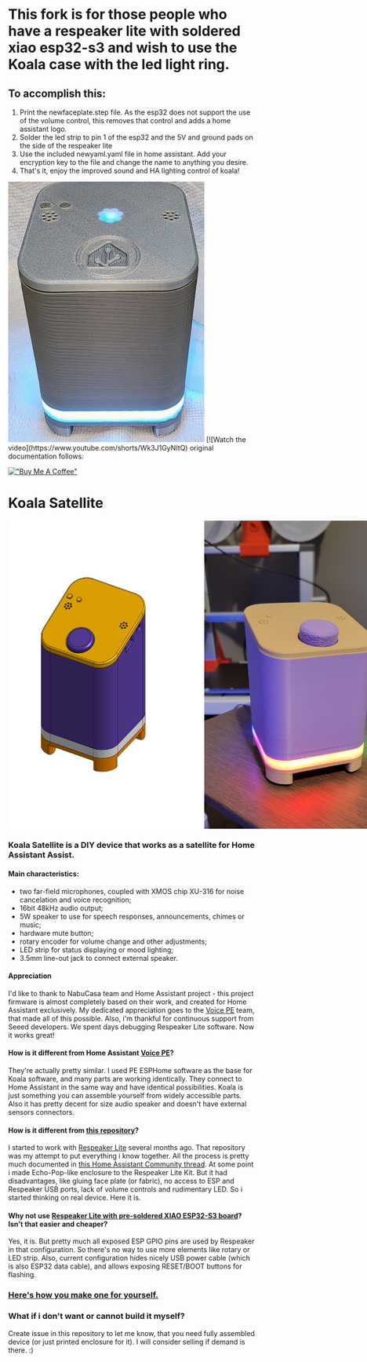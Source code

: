 # This fork is for those people who have a respeaker lite with soldered xiao esp32-s3 and wish to use the Koala case with the led light ring.
## To accomplish this:
   1. Print the newfaceplate.step file. As the esp32 does not support the use of the volume control, this removes that control and adds a home assistant logo.
   2. Solder the led strip to pin 1 of the esp32 and the 5V and ground pads on the side of the respeaker lite
   3. Use the included newyaml.yaml file in home assistant. Add your encryption key to the file and change the name to anything you desire.
   4. That's it, enjoy the improved sound and HA lighting control of koala!
 <img src="/casing/images/koala1.jpg" width="400">
[![Watch the video](https://www.youtube.com/shorts/Wk3J1GyNItQ)
   original documentation follows:

[!["Buy Me A Coffee"](https://www.buymeacoffee.com/assets/img/custom_images/orange_img.png)](https://www.buymeacoffee.com/formatbce)

# Koala Satellite
<div style="display: flex; justify-content: space-between;">
  <img src="/casing/images/assembled.png" width="400">
  <img src="/instructions/images/live_view_old.jpg" width="400">
</div>

### Koala Satellite is a DIY device that works as a satellite for Home Assistant Assist.

#### Main characteristics:
- two far-field microphones, coupled with XMOS chip XU-316 for noise cancelation and voice recognition;
- 16bit 48kHz audio output;
- 5W speaker to use for speech responses, announcements, chimes or music;
- hardware mute button;
- rotary encoder for volume change and other adjustments;
- LED strip for status displaying or mood lighting;
- 3.5mm line-out jack to connect external speaker.

#### Appreciation
I'd like to thank to NabuCasa team and Home Assistant project - this project firmware is almost completely based on their work, and created for Home Assistant exclusively.
My dedicated appreciation goes to the  [Voice PE](https://github.com/esphome/home-assistant-voice-pe) team, that made all of this possible.
Also, i'm thankful for continuous support from Seeed developers. We spent days debugging Respeaker Lite software. Now it works great!

#### How is it different from Home Assistant [Voice PE](https://www.home-assistant.io/voice-pe)?
They're actually pretty similar. I used PE ESPHome software as the base for Koala software, and many parts are working identically.
They connect to Home Assistant in the same way and have identical possibilities.
Koala is just something you can assemble yourself from widely accessible parts.
Also it has pretty decent for size audio speaker and doesn't have external sensors connectors.

#### How is it different from [this repository](https://github.com/formatBCE/Respeaker-Lite-ESPHome-integration)?
I started to work with [Respeaker Lite](https://www.seeedstudio.com/ReSpeaker-Lite-p-5928.html) several months ago. 
That repository was my attempt to put everything i know together.
All the process is pretty much documented in [this Home Assistant Community thread](https://community.home-assistant.io/t/respeaker-lite-new-seeed-studio-voice-assistant-development-kit-hardware-combine-esp32-with-xmos-xu316-dsp-chip-for-advanced-audio-processing-as-a-esphome-based-home-assistant-assist-satellite-voice-devkit).
At some point i made Echo-Pop-like enclosure to the Respeaker Lite Kit. But it had disadvantages, like gluing face plate (or fabric), no access to ESP and Respeaker USB ports, lack of volume controls and rudimentary LED.
So i started thinking on real device. Here it is.

#### Why not use [Respeaker Lite with pre-soldered XIAO ESP32-S3 board](https://www.seeedstudio.com/ReSpeaker-Lite-Voice-Assistant-Kit-p-5929.html)? Isn't that easier and cheaper?
Yes, it is. But pretty much all exposed ESP GPIO pins are used by Respeaker in that configuration. So there's no way to use more elements like rotary or LED strip.
Also, current configuration hides nicely USB power cable (which is also ESP32 data cable), and allows exposing RESET/BOOT buttons for flashing.

### [Here's how you make one for yourself.](/instructions/assembly.md)

### What if i don't want or cannot build it myself?
Create issue in this repository to let me know, that you need fully assembled device (or just printed enclosure for it). I will consider selling if demand is there. :)

